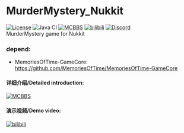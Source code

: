 # MurderMystery_Nukkit
[![License](https://img.shields.io/badge/License-AGPL%20v3-blue.svg?style=plastic)](LICENSE)
![Java CI](https://github.com/lt-name/MurderMystery_Nukkit/workflows/Java%20CI/badge.svg)
[![MCBBS](https://img.shields.io/badge/Link-MCBBS-brightgreen?style=plastic)](https://www.mcbbs.net/thread-1014768-1-1.html)
[![bilibili](https://img.shields.io/badge/Link-bilibili-ff69b4?style=plastic)](https://www.bilibili.com/video/BV1ga4y147Lf/)
[![Discord](https://img.shields.io/discord/710480168598372354?style=plastic)](https://discord.gg/pJjQDQC)    
MurderMystery game for Nukkit    
### depend:
* MemoriesOfTime-GameCore:  
  https://github.com/MemoriesOfTime/MemoriesOfTime-GameCore

#### 详细介绍/Detailed introduction:
[![MCBBS](https://img.shields.io/badge/Link-MCBBS-brightgreen)](https://www.mcbbs.net/thread-1014768-1-1.html)  
#### 演示视频/Demo video:
[![bilibili](https://img.shields.io/badge/Link-bilibili-ff69b4)](https://www.bilibili.com/video/BV1ga4y147Lf/)
